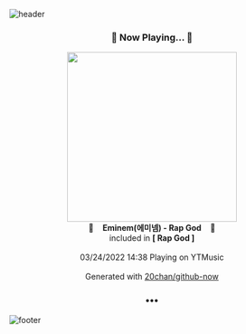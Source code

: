 ![header](https://capsule-render.vercel.app/api?type=wave&height=170&section=header&text=Hi.%20I'm%20SHIFT&fontColor=090707&fontAlignX=45&fontAlignY=65&fontSize=100)

<h3 align="center">🎵 Now Playing... 🎵</h3>
<p align="center">
  <a href="https://music.youtube.com/watch?v=MBJFPq2Llps">
    <img width="300" src="https://lh3.googleusercontent.com/pbff_r8bJlc5iWG4-9SkmgY-yKgY_I4W1f9fzowGDqtsT2mrBBwtu90gLTy3wDUoVYT5TI7tq2O4du3L">
  </a>
  <br>
  🎵&nbsp&nbsp&nbsp <b>Eminem(에미넴) - Rap God</b> &nbsp&nbsp&nbsp🎵
  <br>
  included in <b>[ Rap God ]</b>
  
  <br />
  <br />
  03/24/2022 14:38 Playing on YTMusic
  <br />
  <br />
  Generated with <a href="https://github.com/20chan/github-now">20chan/github-now</a>
</p>

<h3 align="center">•••</h3>

![footer](https://capsule-render.vercel.app/api?type=wave&height=150&section=footer)

